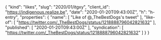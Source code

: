 {
  "kind": "likes",
  "slug": "2020/01/itgxy",
  "client_id": "https://indigenous.realize.be",
  "date": "2020-01-20T09:43:00Z",
  "h": "h-entry",
  "properties": {
    "name": [
      "Like of @_TheBestDogs's tweet"
    ],
    "like-of": [
      "https://twitter.com/_TheBestDogs/status/1218888796042821632"
    ],
    "published": [
      "2020-01-20T09:43:00Z"
    ],
    "syndication": [
      "https://twitter.com/_TheBestDogs/status/1218888796042821632"
    ]
  }
}
